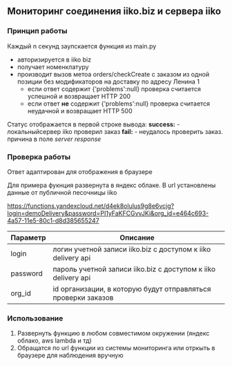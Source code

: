 ## Мониторинг соединения iiko.biz и сервера iiko

### Принцип работы 
Каждый n секунд заупскается функция из main.py
 * авторизируется в iiko biz
 * получает номенклатуру
 * производит вызов метоа orders/checkCreate с заказом из одной позиции без модификаторов на доставку по адресу Ленина 1
    * если ответ содержит {'problems':null} проверка считается успешной и возвращает HTTP 200
    * если ответ **не** содержит {'problems':null} проверка считается неудачной и возвращает HTTP 500
    

Статус отображается в первой строке вывода:
**success:** - локальныйсервер iiko проверил заказ
**fail:** - неудалось проверить заказ. причина в поле  *server response*

 
    
### Проверка работы
Ответ адаптирован для отображения в браузере
    
Для примера фукнция развернута в яндекс облаке. В url установлены данные от публичной песочницы iiko 

https://functions.yandexcloud.net/d4ek8olulus9g8e6vcjg?login=demoDelivery&password=PI1yFaKFCGvvJKi&org_id=e464c693-4a57-11e5-80c1-d8d385655247

| Параметр  | Описание |
| ------------- | ------------- |
| login  | логин учетной записи iiko.biz с доступом к iiko delivery  api |
| password  | пароль учетной записи iiko.biz с доступом к iiko delivery  api|
| org_id | id организации, в которую будут отправляться проверки заказов |


### Использование
1) Развернуть функцию  в любом совместимом окружении (яндекс облако, aws lambda  и тд)
2) Обращатся по url функции из системы  мониторинга или отркыть в браузере  для наблюдения вручную

 




